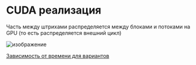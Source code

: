 # CUDA реализация

Часть между штрихами распределяется между блоками и потоками на GPU (то есть распределяется внешний цикл)

![изображение](https://user-images.githubusercontent.com/55759699/197322086-633ac033-dba4-41aa-b3bb-e7ea4e7d80df.png)

[Зависимость от времени для вариантов](https://github.com/DyadyaRodya/HST/blob/main/README.md)

